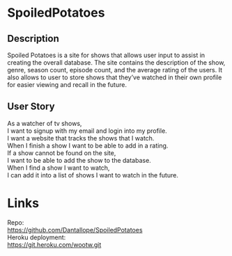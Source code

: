 # SpoiledPotatoes

## Description
Spoiled Potatoes is a  site for shows that allows user input to assist in creating the overall database. The site contains the description of the show, genre, season count, episode count, and the average rating of the users. It also allows to user to store shows that they’ve watched in their own profile for easier viewing and recall in the future. 

## User Story
As a watcher of tv shows, <br />
I want to signup with my email and login into my profile. <br />
I want a website that tracks the shows that I watch.<br />
When I finish a show I want to be able to add in a rating.<br />
If a show cannot be found on the site,<br />
I want to be able to add the show to the database.<br />
When I find a show I want to watch,<br />
I can add it into a list of shows I want to watch in the future.<br />

# Links
Repo:<br />
https://github.com/Dantallope/SpoiledPotatoes <br />
Heroku deployment:<br />
https://git.heroku.com/wootw.git
